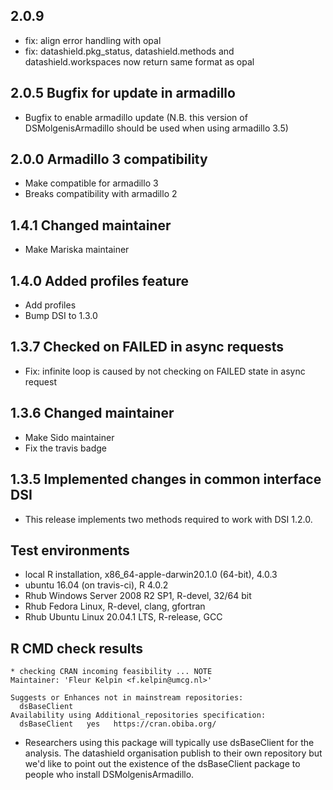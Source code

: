 ## 2.0.9
* fix: align error handling with opal
* fix: datashield.pkg_status, datashield.methods and datashield.workspaces now return same format as opal

## 2.0.5 Bugfix for update in armadillo
* Bugfix to enable armadillo update (N.B. this version of DSMolgenisArmadillo 
should be used when using armadillo 3.5)

## 2.0.0 Armadillo 3 compatibility
* Make compatible for armadillo 3
* Breaks compatibility with armadillo 2

## 1.4.1 Changed maintainer

* Make Mariska maintainer

## 1.4.0 Added profiles feature

* Add profiles
* Bump DSI to 1.3.0

## 1.3.7 Checked on FAILED in async requests

* Fix: infinite loop is caused by not checking on FAILED state in async request

## 1.3.6 Changed maintainer
* Make Sido maintainer
* Fix the travis badge

## 1.3.5 Implemented changes in common interface DSI
* This release implements two methods required to work with DSI 1.2.0.

## Test environments
* local R installation, x86_64-apple-darwin20.1.0 (64-bit), 4.0.3
* ubuntu 16.04 (on travis-ci), R 4.0.2
* Rhub Windows Server 2008 R2 SP1, R-devel, 32/64 bit
* Rhub Fedora Linux, R-devel, clang, gfortran
* Rhub Ubuntu Linux 20.04.1 LTS, R-release, GCC

## R CMD check results

```
* checking CRAN incoming feasibility ... NOTE
Maintainer: 'Fleur Kelpin <f.kelpin@umcg.nl>'

Suggests or Enhances not in mainstream repositories:
  dsBaseClient
Availability using Additional_repositories specification:
  dsBaseClient   yes   https://cran.obiba.org/
```
* Researchers using this package will typically use dsBaseClient for the analysis.
The datashield organisation publish to their own repository but we'd like to point out
the existence of the dsBaseClient package to people who install DSMolgenisArmadillo.
